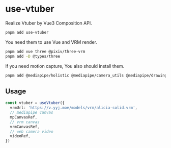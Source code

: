 # use-vtuber

Realize Vtuber by Vue3 Composition API.

```bash
pnpm add use-vtuber
```

You need them to use Vue and VRM render.

```bash
pnpm add vue three @pixiv/three-vrm
pnpm add -D @types/three
```

If you need motion capture, You also should install them.

```bash
pnpm add @mediapipe/holistic @mediapipe/camera_utils @mediapipe/drawing_utils
```

## Usage

```ts
const vtuber = useVtuber({
  vrmUrl: 'https://v.yyj.moe/models/vrm/alicia-solid.vrm',
  // mediapipe canvas
  mpCanvasRef,
  // vrm canvas
  vrmCanvasRef,
  // web camera video
  videoRef,
})
```
